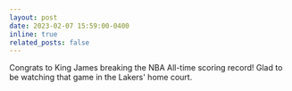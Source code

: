 ```yaml
---
layout: post
date: 2023-02-07 15:59:00-0400
inline: true
related_posts: false
---
```


Congrats to King James breaking the NBA All-time scoring record! Glad to be watching that game in the Lakers' home court.
